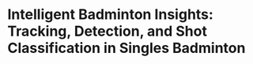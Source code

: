 # Intelligent Badminton Insights:  Tracking, Detection, and Shot Classification in Singles Badminton